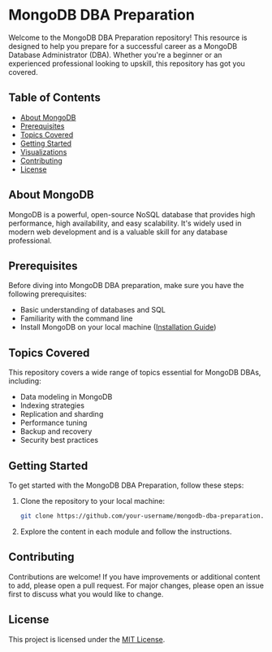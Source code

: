 # MongoDB DBA Preparation

Welcome to the MongoDB DBA Preparation repository! This resource is designed to help you prepare for a successful career as a MongoDB Database Administrator (DBA). Whether you're a beginner or an experienced professional looking to upskill, this repository has got you covered.

## Table of Contents

-   [About MongoDB](#about-mongodb)
-   [Prerequisites](#prerequisites)
-   [Topics Covered](#topics-covered)
-   [Getting Started](#getting-started)
-   [Visualizations](#visualizations)
-   [Contributing](#contributing)
-   [License](#license)

## About MongoDB

MongoDB is a powerful, open-source NoSQL database that provides high performance, high availability, and easy scalability. It's widely used in modern web development and is a valuable skill for any database professional.

## Prerequisites

Before diving into MongoDB DBA preparation, make sure you have the following prerequisites:

-   Basic understanding of databases and SQL
-   Familiarity with the command line
-   Install MongoDB on your local machine ([Installation Guide](https://docs.mongodb.com/manual/installation/))

## Topics Covered

This repository covers a wide range of topics essential for MongoDB DBAs, including:

-   Data modeling in MongoDB
-   Indexing strategies
-   Replication and sharding
-   Performance tuning
-   Backup and recovery
-   Security best practices

## Getting Started

To get started with the MongoDB DBA Preparation, follow these steps:

1. Clone the repository to your local machine:

    ```bash
    git clone https://github.com/your-username/mongodb-dba-preparation.git
    ```

2. Explore the content in each module and follow the instructions.

## Contributing

Contributions are welcome! If you have improvements or additional content to add, please open a pull request. For major changes, please open an issue first to discuss what you would like to change.

## License

This project is licensed under the [MIT License](LICENSE).
